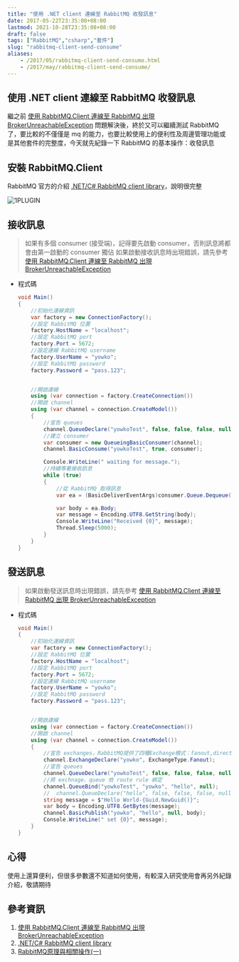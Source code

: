 ```yaml
---
title: "使用 .NET client 連線至 RabbitMQ 收發訊息"
date: 2017-05-22T23:35:00+08:00
lastmod: 2021-10-28T23:35:08+08:00
draft: false
tags: ["RabbitMQ","csharp","套件"]
slug: "rabbitmq-client-send-consume"
aliases:
    - /2017/05/rabbitmq-client-send-consume.html
    - /2017/may/rabbitmq-client-send-consume/
---
```

## 使用 .NET client 連線至 RabbitMQ 收發訊息

繼之前 [使用 RabbitMQ.Client 連線至 RabbitMQ 出現 BrokerUnreachableException](/rabbitmq-client-brokerunreachableexception) 問題解決後，終於又可以繼續測試 RabbitMQ 了，要比較的不僅僅是 mq 的能力，也要比較使用上的便利性及周邊管理功能或是其他套件的完整度，今天就先紀錄一下 RabbitMQ 的基本操作：收發訊息

## 安裝 RabbitMQ.Client

RabbitMQ 官方的介紹 [.NET/C# RabbitMQ client library](https://www.rabbitmq.com/dotnet.html)，說明很完整

![1PLUGIN](https://cloud.githubusercontent.com/assets/3851540/26316464/ee998682-3f46-11e7-8b45-1f9b18d88891.png)

## 接收訊息

> 如果有多個 consumer (接受端)，記得要先啟動 consumer，否則訊息將都會由第一啟動的 consumer 獨佔
> 如果啟動接收訊息時出現錯誤，請先參考 [使用 RabbitMQ.Client 連線至 RabbitMQ 出現 BrokerUnreachableException](/rabbitmq-client-brokerunreachableexception)

- 程式碼

    ```cs
    void Main()
    {
        //初始化連線資訊
        var factory = new ConnectionFactory();
        //設定 RabbitMQ 位置
        factory.HostName = "localhost";
        //設定 RabbitMQ port
        factory.Port = 5672;
        //設定連線 RabbitMQ username
        factory.UserName = "yowko";
        //設定 RabbitMQ password
        factory.Password = "pass.123";
    
    
        //開啟連線
        using (var connection = factory.CreateConnection())
        //開啟 channel
        using (var channel = connection.CreateModel())
        {
            //宣告 queues
            channel.QueueDeclare("yowkoTest", false, false, false, null);
            //建立 consumer
            var consumer = new QueueingBasicConsumer(channel);
            channel.BasicConsume("yowkoTest", true, consumer);
    
            Console.WriteLine(" waiting for message.");
            //持續等著接收訊息
            while (true)
            {
                //從 RabbitMQ 取得訊息
                var ea = (BasicDeliverEventArgs)consumer.Queue.Dequeue();
    
                var body = ea.Body;
                var message = Encoding.UTF8.GetString(body);
                Console.WriteLine("Received {0}", message);
                Thread.Sleep(5000);
            }
        }
    }
    ```

## 發送訊息

> 如果啟動發送訊息時出現錯誤，請先參考 [使用 RabbitMQ.Client 連線至 RabbitMQ 出現 BrokerUnreachableException](/rabbitmq-client-brokerunreachableexception)

- 程式碼

    ```cs
    void Main()
    {
        //初始化連線資訊
        var factory = new ConnectionFactory();
        //設定 RabbitMQ 位置
        factory.HostName = "localhost";
        //設定 RabbitMQ port
        factory.Port = 5672;
        //設定連線 RabbitMQ username
        factory.UserName = "yowko";
        //設定 RabbitMQ password
        factory.Password = "pass.123";


        //開啟連線
        using (var connection = factory.CreateConnection())
        //開啟 channel
        using (var channel = connection.CreateModel())
        {
            //宣告 exchanges，RabbitMQ提供了四種Exchange模式：fanout,direct,topic,header
            channel.ExchangeDeclare("yowko", ExchangeType.Fanout);
            //宣告 queues
            channel.QueueDeclare("yowkoTest", false, false, false, null);
            //將 exchnage、queue 依 route rule 綁定
            channel.QueueBind("yowkoTest", "yowko", "hello", null);
            //  channel.QueueDeclare("hello", false, false, false, null);
            string message = $"Hello World-{Guid.NewGuid()}";
            var body = Encoding.UTF8.GetBytes(message);
            channel.BasicPublish("yowko", "hello", null, body);
            Console.WriteLine(" set {0}", message);
        }
    }
    ```

## 心得

使用上還算便利，但很多參數還不知道如何使用，有較深入研究使用會再另外紀錄介紹，敬請期待

## 參考資訊

1. [使用 RabbitMQ.Client 連線至 RabbitMQ 出現 BrokerUnreachableException](/rabbitmq-client-brokerunreachableexception)
2. [.NET/C# RabbitMQ client library](https://www.rabbitmq.com/dotnet.html)
3. [RabbitMQ原理與相關操作(一)](http://www.cnblogs.com/ericli-ericli/p/5917018.html)
